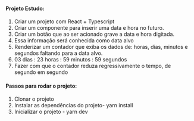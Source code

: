 #### Projeto Estudo:
1. Criar um projeto com React + Typescript
2. Criar um componente para inserir uma data e hora no futuro.
3. Criar um botão que ao ser acionado grave a data e hora digitada.
4. Essa informação será conhecida como data alvo
5. Renderizar um contador que exiba os dados de: horas, dias, minutos e segundos faltando para a data alvo.
6. 03 dias : 23 horas : 59 minutos : 59 segundos
7. Fazer com que o contador reduza regressivamente o tempo, de segundo em segundo


#### Passos para rodar o projeto:
1. Clonar o projeto
2. Instalar as dependências do projeto- yarn install
3. Inicializar o projeto - yarn dev


